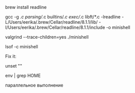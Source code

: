 brew install readline

gcc -g *.c parsing/*.c builtins/*.c exec/*.c  libft/*.c -lreadline -L/Users/eerika/.brew/Cellar/readline/8.1.1/lib/ -I/Users/eerika/.brew/Cellar/readline/8.1.1/include -o minishell

valgrind --trace-children=yes ./minishell

lsof -c minishell

Fix it:

unset ""

env | grep HOME

параллельное выполнение
